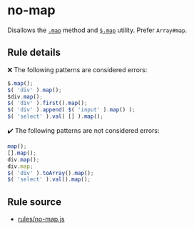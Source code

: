 # no-map

Disallows the [`.map`](https://api.jquery.com/map/) method and [`$.map`](https://api.jquery.com/jQuery.map/) utility. Prefer `Array#map`.

## Rule details

❌ The following patterns are considered errors:
```js
$.map();
$( 'div' ).map();
$div.map();
$( 'div' ).first().map();
$( 'div' ).append( $( 'input' ).map() );
$( 'select' ).val( [] ).map();
```

✔️ The following patterns are not considered errors:
```js
map();
[].map();
div.map();
div.map;
$( 'div' ).toArray().map();
$( 'select' ).val().map();
```
## Rule source

* [rules/no-map.js](../rules/no-map.js)
